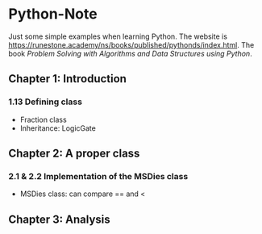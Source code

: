# Python-Note

Just some simple examples when learning Python. The website is https://runestone.academy/ns/books/published/pythonds/index.html. The book *Problem Solving with Algorithms and Data Structures using Python*.

## Chapter 1: Introduction

### 1.13 Defining class

* Fraction class
* Inheritance: LogicGate

## Chapter 2: A proper class

### 2.1 & 2.2 Implementation of the MSDies class

* MSDies class: can compare == and <

## Chapter 3: Analysis
